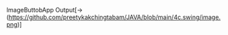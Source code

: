 ImageButtobApp Output[->(https://github.com/preetykakchingtabam/JAVA/blob/main/4c.swing/image.png)]

